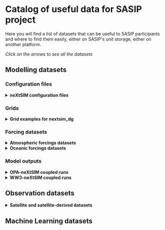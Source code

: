 # Catalog of useful data for SASIP project

Here you will find a list of datasets that can be useful to SASIP participants and where to find them easily, either on SASIP's unit storage, either on another platform.

*Click on the arrows to see all the datasets*

## Modelling datasets

### Configuration files

<details>
  <summary><strong>neXtSIM configuration files</strong></summary>
  
- [Small Arctic 10km resolution](configurations/small-arctic-10km.md)
  
</details>

### Grids

<details>
  <summary><strong>Grid examples for nextsim_dg</strong></summary>
  
- [CREG](grids/CREG.md) 
- [NH_PS](grids/NH_PS.md)
- [SH_PS](grids/SH_PS.md)
- [Split_ORCA2](grids/split_orca2.md) 

</details>

### Forcing datasets

<details>
  <summary><strong>Atmospheric forcings datasets</strong></summary>

 - [ERA5 for Arctic region](forcings/ERA5-1h-Arctic.md)

</details>

<details>
  <summary><strong>Oceanic forcings datasets</strong></summary>

 - [GLORYS12 for Arctic region](forcings/GLORYS12-1d-Arctic.md)

</details>

### Model outputs

<details>
  <summary><strong>OPA-neXtSIM coupled runs</strong></summary>

  - [CREG025_NXS-LBC400](outputs/OPA-neXtSIM_CREG025.md)
  - [NANUK025-ILBOXE140](outputs/NANUK025.md)

</details>

<details>
  <summary><strong>WW3-neXtSIM coupled runs</strong></summary>
  
  - [WW3NX25](outputs/WW3-neXtSIM.md)

</details>

## Observation datasets

<details>
  <summary><strong>Satellite and satellite-derived datasets</strong></summary>
  
  - [AMSR-E lead fraction](observations/lead-fraction.md)

</details>

## Machine Learning datasets

